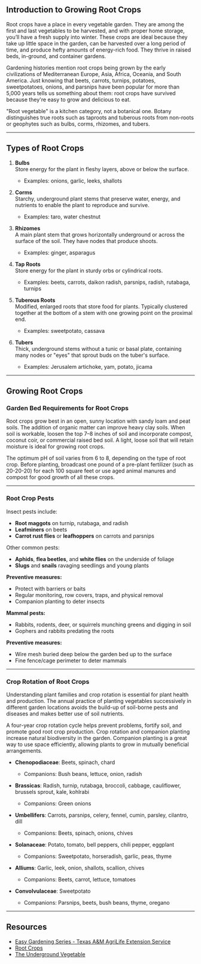 ## Introduction to Growing Root Crops

Root crops have a place in every vegetable garden. They are among the first and last vegetables to be harvested, and with proper home storage, you’ll have a fresh supply into winter. These crops are ideal because they take up little space in the garden, can be harvested over a long period of time, and produce hefty amounts of energy-rich food. They thrive in raised beds, in-ground, and container gardens.

Gardening histories mention root crops being grown by the early civilizations of Mediterranean Europe, Asia, Africa, Oceania, and South America. Just knowing that beets, carrots, turnips, potatoes, sweetpotatoes, onions, and parsnips have been popular for more than 5,000 years tells us something about them: root crops have survived because they're easy to grow and delicious to eat.

"Root vegetable" is a kitchen category, not a botanical one. Botany distinguishes true roots such as taproots and tuberous roots from non-roots or geophytes such as bulbs, corms, rhizomes, and tubers.

---

## Types of Root Crops

1. **Bulbs**  
   Store energy for the plant in fleshy layers, above or below the surface.  
   - Examples: onions, garlic, leeks, shallots

2. **Corms**  
   Starchy, underground plant stems that preserve water, energy, and nutrients to enable the plant to reproduce and survive.  
   - Examples: taro, water chestnut

3. **Rhizomes**  
   A main plant stem that grows horizontally underground or across the surface of the soil. They have nodes that produce shoots.  
   - Examples: ginger, asparagus

4. **Tap Roots**  
   Store energy for the plant in sturdy orbs or cylindrical roots.  
   - Examples: beets, carrots, daikon radish, parsnips, radish, rutabaga, turnips

5. **Tuberous Roots**  
   Modified, enlarged roots that store food for plants. Typically clustered together at the bottom of a stem with one growing point on the proximal end.  
   - Examples: sweetpotato, cassava

6. **Tubers**  
   Thick, underground stems without a tunic or basal plate, containing many nodes or "eyes" that sprout buds on the tuber's surface.  
   - Examples: Jerusalem artichoke, yam, potato, jicama

---

## Growing Root Crops

### Garden Bed Requirements for Root Crops

Root crops grow best in an open, sunny location with sandy loam and peat soils. The addition of organic matter can improve heavy clay soils. When soil is workable, loosen the top 7–8 inches of soil and incorporate compost, coconut coir, or commercial raised bed soil. A light, loose soil that will retain moisture is ideal for growing root crops.

The optimum pH of soil varies from 6 to 8, depending on the type of root crop. Before planting, broadcast one pound of a pre-plant fertilizer (such as 20-20-20) for each 100 square feet or use aged animal manures and compost for good growth of all these crops.

---

### Root Crop Pests

Insect pests include:
- **Root maggots** on turnip, rutabaga, and radish
- **Leafminers** on beets
- **Carrot rust flies** or **leafhoppers** on carrots and parsnips

Other common pests:
- **Aphids**, **flea beetles**, and **white flies** on the underside of foliage
- **Slugs** and **snails** ravaging seedlings and young plants

**Preventive measures:**
- Protect with barriers or baits
- Regular monitoring, row covers, traps, and physical removal
- Companion planting to deter insects

**Mammal pests:**
- Rabbits, rodents, deer, or squirrels munching greens and digging in soil
- Gophers and rabbits predating the roots

**Preventive measures:**
- Wire mesh buried deep below the garden bed up to the surface
- Fine fence/cage perimeter to deter mammals

---

### Crop Rotation of Root Crops

Understanding plant families and crop rotation is essential for plant health and production. The annual practice of planting vegetables successively in different garden locations avoids the build-up of soil-borne pests and diseases and makes better use of soil nutrients.

A four-year crop rotation cycle helps prevent problems, fortify soil, and promote good root crop production. Crop rotation and companion planting increase natural biodiversity in the garden. Companion planting is a great way to use space efficiently, allowing plants to grow in mutually beneficial arrangements.


- **Chenopodiaceae**: Beets, spinach, chard  
  - Companions: Bush beans, lettuce, onion, radish

- **Brassicas**: Radish, turnip, rutabaga, broccoli, cabbage, cauliflower, brussels sprout, kale, kohlrabi  
  - Companions: Green onions

- **Umbellifers**: Carrots, parsnips, celery, fennel, cumin, parsley, cilantro, dill  
  - Companions: Beets, spinach, onions, chives

- **Solanaceae**: Potato, tomato, bell peppers, chili pepper, eggplant  
  - Companions: Sweetpotato, horseradish, garlic, peas, thyme

- **Alliums**: Garlic, leek, onion, shallots, scallion, chives  
  - Companions: Beets, carrot, lettuce, tomatoes

- **Convolvulaceae**: Sweetpotato  
  - Companions: Parsnips, beets, bush beans, thyme, oregano

---

## Resources

- [Easy Gardening Series - Texas A&M AgriLife Extension Service](https://aggie-horticulture.tamu.edu/vegetable/easy-gardening-series/)
- [Root Crops](https://ag.umass.edu/sites/ag.umass.edu/files/fact-sheets/pdf/root_crops.pdf)
- [The Underground Vegetable](https://washingtoncountymastergardeners.org/wp-content/uploads/2024/04/Root-Crops-Vegetable-Underground.pdf)
